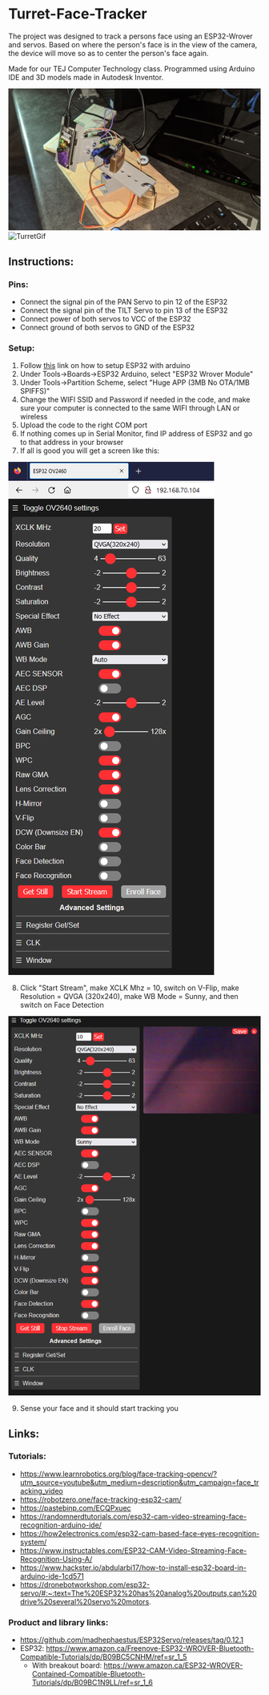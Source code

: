# Turret-Face-Tracker
The project was designed to track a persons face using an ESP32-Wrover and servos. Based on where the person's face is in the view of the camera, the device will move so as to center the person's face again.

Made for our TEJ Computer Technology class. Programmed using Arduino IDE and 3D models made in Autodesk Inventor.

![TurretPic1](./Pictures/TurretPic1.jpg)
![TurretGif](./Pictures/TurretGif.gif)

## Instructions:
### Pins:
- Connect the signal pin of the PAN Servo to pin 12 of the ESP32
- Connect the signal pin of the TILT Servo to pin 13 of the ESP32
- Connect power of both servos to VCC of the ESP32
- Connect ground of both servos to GND of the ESP32

### Setup:
1. Follow [this](https://www.hackster.io/abdularbi17/how-to-install-esp32-board-in-arduino-ide-1cd571) link on how to setup ESP32 with arduino
2. Under Tools->Boards->ESP32 Arduino, select "ESP32 Wrover Module"
3. Under Tools->Partition Scheme, select "Huge APP (3MB No OTA/1MB SPIFFS)"
4. Change the WIFI SSID and Password if needed in the code, and make sure your computer is connected to the same WIFI through LAN or wireless
5. Upload the code to the right COM port
6. If nothing comes up in Serial Monitor, find IP address of ESP32 and go to that address in your browser
7. If all is good you will get a screen like this: 

![ESP32_Browser1](./Pictures/ESP32_Browser1.png)

8. Click "Start Stream", make XCLK Mhz = 10, switch on V-Flip, make Resolution = QVGA (320x240), make WB Mode = Sunny, and then switch on Face Detection

  ![ESP32_Browser2](./Pictures/ESP32_Browser2.png)

9. Sense your face and it should start tracking you

## Links:
### Tutorials:
- https://www.learnrobotics.org/blog/face-tracking-opencv/?utm_source=youtube&utm_medium=description&utm_campaign=face_tracking_video
- https://robotzero.one/face-tracking-esp32-cam/
- https://pastebinp.com/ECQPxuec
- https://randomnerdtutorials.com/esp32-cam-video-streaming-face-recognition-arduino-ide/
- https://how2electronics.com/esp32-cam-based-face-eyes-recognition-system/
- https://www.instructables.com/ESP32-CAM-Video-Streaming-Face-Recognition-Using-A/
- https://www.hackster.io/abdularbi17/how-to-install-esp32-board-in-arduino-ide-1cd571
- https://dronebotworkshop.com/esp32-servo/#:~:text=The%20ESP32%20has%20analog%20outputs,can%20drive%20several%20servo%20motors.

### Product and library links:
- https://github.com/madhephaestus/ESP32Servo/releases/tag/0.12.1
- ESP32: https://www.amazon.ca/Freenove-ESP32-WROVER-Bluetooth-Compatible-Tutorials/dp/B09BC5CNHM/ref=sr_1_5
  - With breakout board: https://www.amazon.ca/ESP32-WROVER-Contained-Compatible-Bluetooth-Tutorials/dp/B09BC1N9LL/ref=sr_1_6
